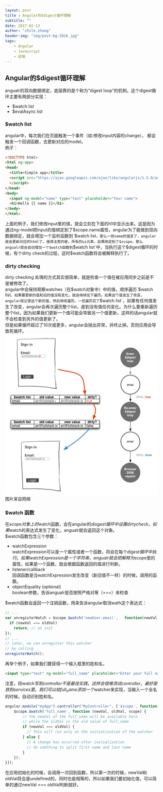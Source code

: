 ```yaml
---
layout: post
title : Angular的$digest循环理解
subtitle: ""
date: 2017-02-13
author: "chile.zhang"
header-img: "img/post-bg-2016.jpg"
tags:
    - Angular
    - Javascript
    - 前端
---
```


## Angular的$digest循环理解
angualr的双向数据绑定，底层靠的是个称为“digest loop”的机制。这个digest循环主要有两部分实现：
* $watch list  
* $evalAsync list  

### $watch list
angular中，每次我们在页面触发一个事件（如:修改input内容的change）， 都会触发一个回调函数，去更新对应的model。  
例子：  

```html   
<!DOCTYPE html> 
<html ng-app> 
<head> 
  <title>Simple app</title> 
  <script src="https://ajax.googleapis.com/ajax/libs/angularjs/1.5.8/angular.js"> 
  </script> 
</head> 
<body> 
  <input ng-model="name" type="text" placeholder="Your name"> 
  <h1>Hello {{ name }}</h1> 
</body> 
</html>
```

上面的例子，我们修改input里的值，就会立刻在下面的h1中显示出来。这是因为通过ng-model把input的值绑定到了$scope.name属性，angular为了能做到双向数据绑定，就会增加一个监听函数到`$watch list`，那么一但name的值变了，angular就会更新对应的html了。值得注意的是，所有的ui元素，如果绑定到了$scope，那么angualr就会自动增加一个$watch函数到`$watch list`中，当执行这个$digest循环的时候，有个dirty check的过程，这时$watch函数将会被解释执行了。

### dirty checking
dirty checking 处理的方式其实很简单，就是检查一个值在被应用同步之前是不是被修改了。  
angular中会保持观察watches（在$watch对象中）中的值，顺序遍历`$watch list`，如果要更新的值和旧的值没有变化，就会继续往下遍历。如果这个值发生了改变，angular就记录这个新的值，然后继续遍历。一但遍历完了`$watch list`，如果有任何值发生了改变，angular会再次遍历整个list，直到没有值任何变化。为什么要重新遍历整个list，因为如果我们更新一个值可能会导致另一个值更新，这样的话angular就不会检查到另外的值更新了。  
但是如果循环超过了10次或更多，angular会抛出异常，并终止掉。否则应用会导致死循环。
![digest_loop](/img/in-post/2017-02-13/digestLoop.png)
图片来自网络
### $watch 函数
在$scope对象上的$watch函数，会在angular的$disgest循环中设置dirty check，如果$watch的表达式发生了变化，angualr就会返回这个对象。  
$watch函数包含三个参数：  
* watchExpression  
watchExpression可以是一个属性或者一个函数，将会在每个$digest循环中执行。  
如果watchExpression是一个字符串，angualr就会把解释为$scope里的属性，如果是一个函数，就会根据函数返回的值进行判断。  
* listener/callback  
回调函数是当watchExpression发生改变（新旧值不一样）的时候，调用的函数。  
* objectEquality (optional)  
boolean参数，告诉angualr是否按照严格对等（===）来检查  

$watch函数会返回一个注销函数，用来告诉angular取消wath这个表达式：  

```javascript   
// ... 
var unregisterWatch = $scope.$watch('newUser.email',   function(newVal, oldVal) {
  if (newVal === oldVal) 
    return; // on init 
}); 
// ... 
// later, we can unregister this watcher 
// by calling 
unregisterWatch();
```

再举个例子，如果我们要获得一个输入框里的姓和名，  

```html   
<input type="text" ng-model="full_name" placeholder="Enter your full name" />
```

注意，将$watch写到controller不是最佳实践，这样会很难测试controller，最好是放到services里。  
我们可以给full_name添加一个$watcher来实现，当输入一个全名的时候，自动识别姓和名。  

```javascript   
angular.module("myApp").controller("MyController", ['$scope', function ($scope) {
    $scope.$watch('full_name', function (newVal, oldVal, scope) {
        // the newVal of the full_name will be available here 
        // while the oldVal is the old value of full_name 
        if (newVal === oldVal) {
          // This will run only on the initialization of the watcher
        } else {
          // A change has occurred after initialization
          // do somthing to split first name and last name
        }
    });
}]);
```

在应用初始化的时候，会调用一次回到函数，所以第一次的时候，newVal和oldVal将会是undefined的，同时也是相等的，所以如果我们要初始化值，可以简单的通过newVal === oldVal判断就好。